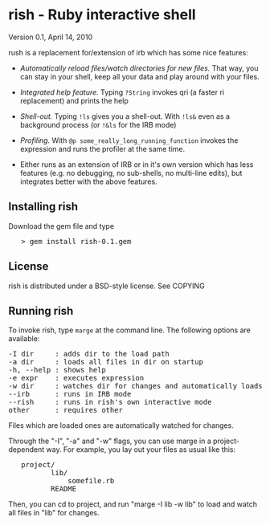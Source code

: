 rish - Ruby interactive shell
=============================

Version 0.1, April 14, 2010

rush is a replacement for/extension of irb which has some nice
features:

- _Automatically reload files/watch directories for new
  files._ That way, you can stay in your shell, keep all your data
  and play around with your files.

- _Integrated help feature._ Typing `?String` invokes qri (a faster
  ri replacement) and prints the help

- _Shell-out._ Typing `!ls` gives you a shell-out. With `!ls&` even
  as a background process (or `!&ls` for the IRB mode)

- _Profiling._ With `@p some_really_long_running_function` invokes
  the expression and runs the profiler at the same time.

- Either runs as an extension of IRB or in it's own version which has
  less features (e.g. no debugging, no sub-shells, no multi-line
  edits), but integrates better with the above features.

Installing rish
---------------

Download the gem file and type

<pre>
   > gem install rish-0.1.gem
</pre>

License
-------

rish is distributed under a BSD-style license. See COPYING

Running rish
------------

To invoke rish, type `marge` at the command line. The following
options are available:

<pre>
-I dir     : adds dir to the load path
-a dir     : loads all files in dir on startup
-h, --help : shows help
-e expr    : executes expression
-w dir     : watches dir for changes and automatically loads those
--irb      : runs in IRB mode
--rish     : runs in rish's own interactive mode
other	   : requires other
</pre>

Files which are loaded ones are automatically watched for changes.

Through the "-I", "-a" and "-w" flags, you can use marge in a
project-dependent way. For example, you lay out your files as usual
like this:

<pre>
   project/
          lib/
              somefile.rb
          README
</pre>

Then, you can cd to project, and run "marge -I lib -w lib" to load
and watch all files in "lib" for changes.